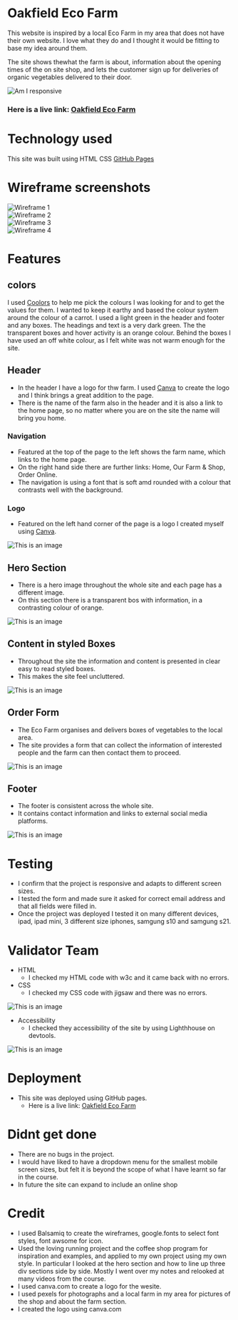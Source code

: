 

# Oakfield Eco Farm

This website is inspired by a local Eco Farm in my area that does not have their own website. I love what they do and I thought it 
would be fitting to base my idea around them.

The site shows thewhat the farm is about, information about the opening times of the on site shop, and lets the customer sign up for deliveries of organic vegetables delivered to their door.

![Am I responsive](assets/readme-images/amiresponsive.png)
### Here is a live link: [Oakfield Eco Farm](https://angmaher.github.io/Oakfield-Project-1/)

# Technology used

This site was built using HTML CSS [GitHub Pages](https://pages.github.com/)

# Wireframe screenshots

![Wireframe 1](assets/readme-images/wireframe1.png)<br>
![Wireframe 2](assets/readme-images/wireframe2.png)<br>
![Wireframe 3](assets/readme-images/wireframe3.png)<br>
![Wireframe 4](assets/readme-images/wireframe4.png)<br>


# Features

## colors 

 I used [Coolors](https://coolors.co) to help me pick the colours I was looking for and to get the values for them. I wanted to keep it earthy and based the colour system around the colour of a carrot.  I used a light green in the header and footer and any boxes. The headings and text is a very dark green. The the transparent boxes and hover activity is an orange colour. Behind the boxes I have used an off white colour, as I felt white was not warm enough for the site.

## Header

* In the header I have a logo for thw farm. I used [Canva](https://canva.com) to create the logo and I think brings a great addition to the page.
* There is the name of the farm also in the header and it is also a link to the home page, so no matter where you are on the site the name will bring you home.

### Navigation
* Featured at the top of the page to  the left shows the farm name, which links to the home page.
* On the right hand side there are further links: Home, Our Farm & Shop, Order Online.
* The navigation is using a font that is soft amd rounded with a colour that contrasts well with the background.

### Logo
* Featured on the left hand corner of the page is a logo I created myself using [Canva](https://canva.com).

![This is an image](assets/readme-images/header.png)

## Hero Section
* There is a hero image throughout the whole site and each page has a different image.
* On this section there is a transparent bos with information, in a contrasting colour of orange.

![This is an image](assets/readme-images/heroimage.png)

## Content in styled Boxes 

* Throughout the site the information and content is presented in clear easy to read styled boxes.
* This makes the site feel uncluttered.

![This is an image](assets/readme-images/boxes.png)

## Order Form

* The Eco Farm organises and delivers boxes of vegetables to the local area. 
* The site provides a form that can collect the information of interested people and the farm can then contact them to proceed.

![This is an image](assets/readme-images/form.png)

## Footer

* The footer is consistent across the whole site.
* It contains contact information and links to external social media platforms.

![This is an image](assets/readme-images/footer.png)

# Testing

* I confirm that the project is responsive and adapts to different screen sizes.
* I tested the form and made sure it asked for correct email address and that all fields were filled in.
* Once the project was deployed I tested it on many different devices, ipad, ipad mini, 3 different size iphones, samgung s10 and samgung s21.

# Validator Team

* HTML
    * I checked my HTML code with w3c and it came back with no errors.
* CSS
   * I checked my CSS code with jigsaw and there was no errors.

![This is an image](assets/readme-images/validator.png)

* Accessibility
    * I checked they accessibility of the site by using Lighthhouse on devtools.

![This is an image](assets/readme-images/lighthouse.png)

# Deployment
* This site was deployed using GitHub pages.
    * Here is a live link: [Oakfield Eco Farm](https://angmaher.github.io/Oakfield-Project-1/)

# Didnt get done
* There are no bugs in the project.
* I would have liked to have a dropdown menu for the smallest mobile screen sizes, but felt it is beyond the scope of what I have learnt so far in the course.
* In future the site can expand to include an online shop

# Credit
* I used Balsamiq to create the wireframes, google.fonts to select font styles, font awsome for icon.
* Used the loving running project and the coffee shop program for inspiration and examples, and applied to my own project using my own style. In particular I looked at the hero section and how to line up three div sections side by side. Mostly I went over my notes and relooked at many videos from the course.
* I used canva.com to create a logo for the wesite.
* I used pexels for photographs and a local farm in my area for pictures of the shop and about the farm section.
* I created the logo using canva.com